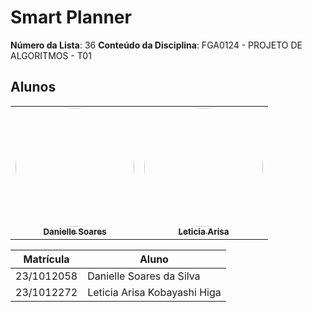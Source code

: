 # Smart Planner

**Número da Lista**: 36
**Conteúdo da Disciplina**: FGA0124 - PROJETO DE ALGORITMOS - T01  


## Alunos


<div align = "center">
<table>
  <tr>
    <td align="center"><a href="https://github.com/danielle-soaress"><img style="border-radius: 50%;" src="https://github.com/danielle-soaress.png" width="190;" alt=""/><br /><sub><b>Danielle Soares</b></sub></a><br /><a href="Link git" title="Rocketseat"></a></td>
    <td align="center"><a href="https://github.com/Leticia-Arisa-K-Higa"><img style="border-radius: 50%;" src="https://github.com/Leticia-Arisa-K-Higa.png" width="190px;" alt=""/><br /><sub><b>Leticia Arisa</b></sub></a><br />
  </tr>
</table>

| Matrícula   | Aluno                             |
| ----------- | ---------------------------------- |
| 23/1012058  | Danielle Soares da Silva         |
| 23/1012272  | Leticia Arisa Kobayashi Higa   |
</div>


<!--
## Sobre 
O sistema de estacionamento simula a alocação de vagas de estacionamento para clientes em um shopping, com 18 vagas e 6 lojas, utilizando algoritmos de grafos. O objetivo é encontrar a vaga mais próxima de uma loja específica usando a busca em largura (BFS).

## Screenshots

<p align="center">
  <img src="Documentos/screenshots/Print%201.png" alt="Print 1 do projeto" width="600"/>
</p>

<p align="center">
  <img src="Documentos/screenshots/Print%202.png" alt="Print 2 do projeto" width="600"/>
</p>

<p align="center">
  <img src="Documentos/screenshots/Print%203.png" alt="Print 3 do projeto" width="600"/>
</p>

<p align="center">
  <img src="Documentos/screenshots/Print.png" alt="Print do projeto" width="600"/>
</p>

<p align="center">
  <img src="Documentos/screenshots/Print%204.png" alt="Print 4 do projeto" width="600"/>
</p>

<p align="center">
  <img src="Documentos/screenshots/Print%205.png" alt="Print 5 do projeto" width="600"/>
</p>

<p align="center">
  <img src="Documentos/screenshots/Print%206.png" alt="Print 6 do projeto" width="600"/>
</p>

<p align="center">
  <img src="Documentos/screenshots/Print%207.png" alt="Print 7 do projeto" width="600"/>
</p>

<p align="center">
  <img src="Documentos/screenshots/Print%208.png" alt="Print 8 do projeto" width="600"/>
</p>



## Instalação 
**Linguagem**: Python

## Pré-requisitos
Antes de rodar o projeto, você precisará ter os seguintes programas instalados:

- **g++** (compilador C++).
- **make** (ferramenta de automação de builds).
- **Graphviz (dot)** para gerar e visualizar os grafos do caminho.

### Instalar g++, make e dot

#### No macOS:
Se você usa macOS, pode instalar com o Homebrew:

```bash
brew install gcc make graphviz
```

#### No Linux (Ubuntu/Debian):
No Linux, instale com:

```bash
sudo apt update
sudo apt install build-essential graphviz
```

## Como compilar e executar o projeto
### Passo 1: Clonar o repositório
```bash
git clone https://github.com/seu-usuario/Grafos-1-Parking-lot.git
cd Grafos-1-Parking-lot
```

### Passo 2: Compilar o projeto
Para compilar o projeto, use o comando make. Isso irá compilar todos os arquivos fonte e gerar o executável:

```bash
make
```

### Passo 3: Rodar o projeto
Após a compilação, execute o programa gerado:

```bash
./Grafos-1-Parking-lot
```

## Uso 
Após rodar o programa, escolha uma loja. O sistema encontrará a vaga mais próxima disponível usando o algoritmo BFS, e um grafo será gerado mostrando o caminho até essa vaga.

O grafo será salvo como uma imagem `.png` no formato:

```
caminho_para_vaga_X.png
```

(onde `X` é o número da vaga).

## Apresentação 

<div align="center">
<a href="https://youtu.be/PoJ3FK-J3wM?si=VLjQ5nK-w6U8Dh7-"><img src="https://i.imgur.com/nNBEJk2.png" width="50%"></a>
</div>

<font size="3"><p style="text-align: center">Autor: [Bianca Patrocínio](https://github.com/BiancaPatrocinio7) e [Letícia Torres](https://github.com/leticiatmartins).</p></font>


## Outros 
- O projeto usa a biblioteca Graphviz para gerar arquivos `.dot` e convertê-los em imagens PNG.
- Se tiver problemas para visualizar as imagens, verifique se o `dot` está instalado corretamente.
  


-->

